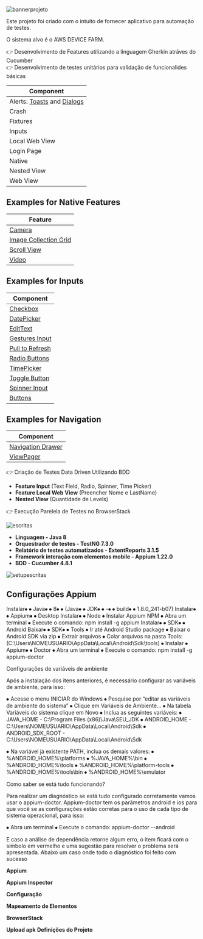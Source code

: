 
![bannerprojeto](https://user-images.githubusercontent.com/22267601/165681863-3f86f68f-1505-41cb-8125-276e11b40fd0.png)

Este projeto foi criado com o intuito de fornecer aplicativo para automação de testes.

O sistema alvo é o AWS DEVICE FARM.

👉 Desenvolvimento de Features utilizando a linguagem Gherkin atráves do Cucumber </br>
👉 Desenvolvimento de testes unitários para validação de funcionalides básicas

|Component |
|----------|
|Alerts: [Toasts](http://developer.android.com/guide/topics/ui/notifiers/toasts.html) and [Dialogs](http://developer.android.com/guide/topics/ui/dialogs.html)|
|Crash|
|Fixtures|
|Inputs|
|Local Web View|
|Login Page|
|Native|
|Nested View|
|Web View|

## Examples for Native Features
|Feature |
|--------|
|[Camera](http://developer.android.com/guide/topics/media/camera.html)  |
|[Image Collection Grid](http://developer.android.com/guide/topics/ui/layout/gridview.html)|
|[Scroll View](http://developer.android.com/reference/android/widget/ScrollView.html)|
|[Video](http://developer.android.com/reference/android/media/MediaPlayer.html)|

## Examples for Inputs
|Component |
|----------|
|[Checkbox](http://developer.android.com/reference/android/widget/CheckBox.html)|
|[DatePicker](http://developer.android.com/reference/android/widget/DatePicker.html)|
|[EditText](http://developer.android.com/reference/android/widget/EditText.html)|
|[Gestures Input](http://developer.android.com/training/gestures/index.html)|
|[Pull to Refresh](https://developer.android.com/reference/android/support/v4/widget/SwipeRefreshLayout.html)|
|[Radio Buttons](http://developer.android.com/guide/topics/ui/controls/radiobutton.html)|
|[TimePicker](http://developer.android.com/reference/android/widget/TimePicker.html)|
|[Toggle Button](http://developer.android.com/guide/topics/ui/controls/togglebutton.html)|
|[Spinner Input](http://developer.android.com/guide/topics/ui/controls/spinner.html)|
|[Buttons](http://developer.android.com/reference/android/widget/Button.html)|

## Examples for Navigation
|Component|
|----------|
|[Navigation Drawer](https://developer.android.com/training/implementing-navigation/nav-drawer.html)|
|[ViewPager](http://developer.android.com/reference/android/support/v4/view/ViewPager.html)| </br>


👉 Criação de Testes Data Driven Utilizando BDD
<ul>
  <li><b>Feature Input</b> (Text Field,  Radio, Spinner, Time Picker) </a></li>
  <li><b>Feature Local Web View</b> (Preencher Nome e LastName) </a></li>
  <li><b>Nested View</b> (Quantidade de Levels) </a></li>
</ul>

👉 Execução Parelela de Testes no BrowserStack </br>


![escritas](https://user-images.githubusercontent.com/22267601/165765039-3ff0dcb6-57da-40e5-809d-f2a399d96dd2.png)

<ul>
  <li><b> Linguagem - Java 8 </b></a></li>
  <li><b> Orquestrador de testes - TestNG 7.3.0 </b></a></li>
  <li><b> Relatório de testes automatizados - ExtentReports 3.1.5 </b></a></li>
  <li><b> Framework interação com elementos mobile - Appium 1.22.0 </b></a></li>
  <li><b> BDD - Cucumber 4.8.1 </b></a></li>
</ul>

![setupescritas](https://user-images.githubusercontent.com/22267601/165795825-cb43061e-1086-49d3-9d8c-9a5fbf2b211f.png)

 ## Configurações Appium


Instalar⦁	 ⦁	Java⦁	 ⦁	8⦁	 ⦁	(Java⦁	 ⦁	JDK⦁	 ⦁	-⦁	 ⦁	build⦁	 ⦁	1.8.0_241-b07)
Instalar⦁	 ⦁	Appium⦁	 ⦁	Desktop
Instalar⦁	 ⦁	Node
⦁	Instalar Appium NPM
⦁	Abra um terminal
⦁	Execute o comando: npm install -g appium
Instalar⦁	 ⦁	SDK⦁	 ⦁	Android
Baixar⦁	 ⦁	SDK⦁	 ⦁	Tools
⦁	Ir até Android Studio package
⦁	Baixar o Android SDK via zip
⦁	Extrair arquivos
⦁	Colar arquivos na pasta Tools: (C:\Users\NOMEUSUARIO\AppData\Local\Android\Sdk\tools)
⦁	Instalar ⦁	Appium⦁	 ⦁	Doctor
⦁	Abra um terminal
⦁	Execute o comando: npm install -g appium-doctor


Configurações de variáveis de ambiente


Após a instalação dos itens anteriores, é necessário configurar as variáveis de ambiente, para isso:

⦁	Acesse o menu INICIAR do Windows
⦁	Pesquise por “editar as variáveis de ambiente do sistema”
⦁	Clique em Variáveis de Ambiente…
⦁	Na tabela Variáveis do sistema clique em Novo
⦁	Inclua as seguintes variáveis:
⦁	JAVA_HOME - C:\Program Files (x86)\Java\SEU_JDK
⦁	ANDROID_HOME - C:\Users\NOMEUSUARIO\AppData\Local\Android\Sdk
⦁	ANDROID_SDK_ROOT - C:\Users\NOMEUSUARIO\AppData\Local\Android\Sdk

 


⦁	Na variável já existente PATH, inclua os demais valores:
⦁	%ANDROID_HOME%\platforms
⦁	%JAVA_HOME%\bin
⦁	%ANDROID_HOME%\tools
⦁	%ANDROID_HOME%\platform-tools
⦁	%ANDROID_HOME%\tools\bin
⦁	%ANDROID_HOME%\emulator



Como saber se está tudo funcionando?

Para realizar um diagnóstico se está tudo configurado corretamente vamos usar o appium-doctor. Appium-doctor tem os parâmetros android e ios para que você se as configurações estão corretas para o uso de cada tipo de sistema operacional, para isso:

⦁	Abra um terminal
⦁	Execute o comando: appium-doctor --android


 E caso a análise de dependência retorne algum erro, o item ficará com o símbolo em vermelho e uma sugestão para resolver o problema será apresentada. Abaixo um caso onde todo o diagnóstico foi feito com sucesso

**Appium**

**Appium Inspector**

**Configuração**

**Mapeamento de Elementos**

**BrowserStack**

**Upload apk**
**Definições do Projeto**
